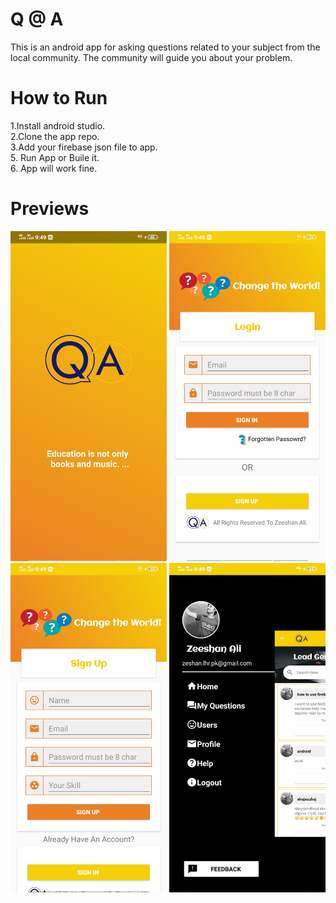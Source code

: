 # Q @ A
This is an android app for asking questions related to your subject from the local community. The community will guide you about your problem.
# How to Run
1.Install android studio.<br>
2.Clone the app repo.<br>
3.Add your firebase json file to app.<br>
5. Run App or Buile it.<br>
6. App will work fine.<br>
# Previews
<img src="screenshorts/1.jpg" width="250">
<img src="screenshorts/2.jpg" width="250"><br>
<img src="screenshorts/3.jpg" width="250">
<img src="screenshorts/4.jpg" width="250">
